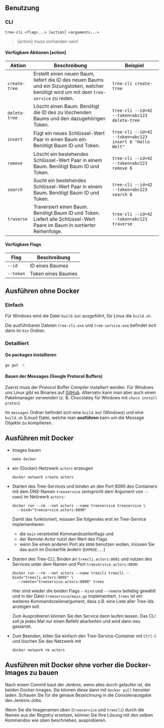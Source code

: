 ## Benutzung

### CLI

```
tree-cli <flags...> [action] <arguments...>
```

> [action] muss vorhanden sein!

#### Verfügbare Aktionen [action]
| Aktion | Beschreibung | Beispiel |
| --- | --- | --- |
| `create-tree` | Erstellt einen neuen Baum, liefert die ID des neuen Baums und ein Sizungstoken, welcher benötigt wird um mit dem `tree-service` zu reden. | `tree-cli create-tree` |
| `delete-tree` | Löscht einen Baum. Benötigt die ID des zu löschenden Baums und den dazugehörigen Token. | `tree-cli --id=42 --token=abc123 delete-tree` |
| `insert` | Fügt ein neues Schlüssel-Wert Paar in einen Baum ein. Benötigt Baum ID und Token. | `tree-cli --id=42 --token=abc123 insert 6 "Hallo Welt"` |
| `remove` | Löscht ein bestehendes Schlüssel-Wert Paar in einem Baum. Benötigt Baum ID und Token. | `tree-cli --id=42 --token=abc123 remove 6` |
| `search` | Sucht ein bestehendes Schlüssel-Wert Paar in einem Baum. Benötigt Baum ID und Token. | `tree-cli --id=42 --token=abc123 search 6` |
| `traverse` | Traversiert einen Baum. Benötigt Baum ID und Token. Liefert alle Schlüssel-Wert Paare im Baum in sortierter Reihenfolge. | `tree-cli --id=42 --token=abc123 traverse` |

#### Verfügbare Flags <flag>
| Flag | Beschreibung |
| --- | --- |
| `--id` | ID eines Baumes |
| `--token` | Token eines Baumes |

## Ausführen ohne Docker

### Einfach

Für Windows wird die Datei `build.bat` ausgeführt, für Linux die `build.sh`.

Die ausführbaren Dateien `tree-cli.exe` und `tree-service.exe` befindet sich dann im `bin` Ordner.

### Detailliert

#### Go packages installieren

```bash
go get -t
```

#### Bauen der Messages (Google Protocol Buffers)

Zuerst muss der Protocol Buffer Compiler installiert werden. 
Für Windows uns Linux gibt es Binaries auf [GitHub](https://github.com/protocolbuffers/protobuf/releases/).
Alternativ kann man aber auch einen Paketmanager verwenden (z. B. Chocolatey für Windows mit `choco install protoc`).

Im `messages` Ordner befindet sich eine `build.bat` (Windows) und eine `build.sh` (Linux) Datei, welche man **ausführen** kann um die Message Objekte zu kompilieren.


## Ausführen mit Docker

-   Images bauen

    ```
    make docker
    ```

-   ein (Docker)-Netzwerk `actors` erzeugen

    ```
    docker network create actors
    ```

-   Starten des Tree-Services und binden an den Port 8090 des Containers mit dem DNS-Namen
    `treeservice` (entspricht dem Argument von `--name`) im Netzwerk `actors`:

    ```
    docker run --rm --net actors --name treeservice treeservice \
      --bind="treeservice.actors:8090"
    ```

    Damit das funktioniert, müssen Sie folgendes erst im Tree-Service implementieren:

    -   die `main` verarbeitet Kommandozeilenflags und
    -   der Remote-Actor nutzt den Wert des Flags
    -   wenn Sie einen anderen Port als `8090` benutzen wollen,
        müssen Sie das auch im Dockerfile ändern (`EXPOSE...`)

-   Starten des Tree-CLI, Binden an `treecli.actors:8091` und nutzen des Services unter
    dem Namen und Port `treeservice.actors:8090`:

    ```
    docker run --rm --net actors --name treecli treecli --bind="treecli.actors:8091" \
      --remote="treeservice.actors:8090" trees
    ```

    Hier sind wieder die beiden Flags `--bind` und `--remote` beliebig gewählt und
    in der Datei `treeservice/main.go` implementiert. `trees` ist ein weiteres
    Kommandozeilenargument, dass z.B. eine Liste aller Tree-Ids anzeigen soll.

    Zum Ausprobieren können Sie den Service dann laufen lassen. Das CLI soll ja jedes
    Mal nur einen Befehl abarbeiten und wird dann neu gestartet.

-   Zum Beenden, killen Sie einfach den Tree-Service-Container mit `Ctrl-C` und löschen
    Sie das Netzwerk mit

    ```
    docker network rm actors
    ```

## Ausführen mit Docker ohne vorher die Docker-Images zu bauen

Nach einem Commit baut der Jenkins, wenn alles durch gelaufen ist, die beiden
Docker-Images. Sie können diese dann mit `docker pull` herunter laden. Schauen Sie für die
genaue Bezeichnung in die Consolenausgabe des Jenkins-Jobs.

Wenn Sie die Imagenamen oben (`treeservice` und `treecli`) durch die Namen aus der
Registry ersetzen, können Sie Ihre Lösung mit den selben Kommandos wie oben beschrieben,
ausprobieren.
